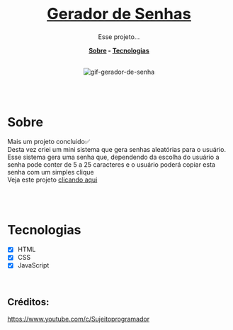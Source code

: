 <h1 style="font-size: 2.5em" align=center><a href="https://hiagosilvaanjos.github.io/Gerador-de-senha/" target="_blank">Gerador de Senhas</a></h1>
<p align=center>Esse projeto...</p>

<div align=center style="font-weight: bold">
<a href="#Sobre">Sobre</a> -
<a href="#Tecnologias">Tecnologias</a>
</div>
<br>


<div align='center'> 

![gif-gerador-de-senha](https://user-images.githubusercontent.com/91165415/153774180-c0dfcdc1-86e8-44ef-894a-a4e77007e944.gif)

</div>

<br>
<br>

<div>

<h1 id="Sobre">Sobre</h1>
<p>
Mais um projeto concluido✅ <br>
 Desta vez criei um mini sistema que gera senhas aleatórias para o usuário. <br>
 Esse sistema gera uma senha que, dependendo da escolha do usuário a senha pode conter de 5 a 25 caracteres e o usuário poderá copiar esta senha com um simples clique <br>
Veja este projeto <a href="http://hiagosilvaanjos.github.io/Gerador-de-senha/" target="_blank">clicando aqui</a>
<p>
</div>

<br>
<br>

<h1 id="Tecnologias">Tecnologias</h1>

- [x] HTML
- [x] CSS
- [x] JavaScript

<br>

<h2>Créditos:</h2>

https://www.youtube.com/c/Sujeitoprogramador

</div>




